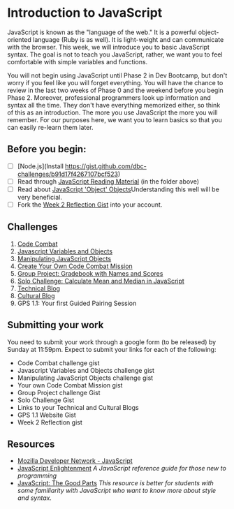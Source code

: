 # Introduction to JavaScript

JavaScript is known as the "language of the web." It is a powerful object-oriented language (Ruby is as well). It is light-weight and can communicate with the browser. This week, we will introduce you to basic JavaScript syntax. The goal is not to teach you JavaScript, rather, we want you to feel comfortable with simple variables and functions. 

You will not begin using JavaScript until Phase 2 in Dev Bootcamp, but don't worry if you feel like you will forget everything. You will have the chance to review in the last two weeks of Phase 0 and the weekend before you begin Phase 2. Moreover, professional programmers look up information and syntax all the time. They don't have everything memorized either, so think of this as an introduction. The more you use JavaScript the more you will remember. For our purposes here, we want you to learn basics so that you can easily re-learn them later. 

## Before you begin:
- [ ] [Node.js](Install https://gist.github.com/dbc-challenges/b91d17f4267107bcf523)
- [ ] Read through [JavaScript Reading Material](reading_material) (in the folder above)
- [ ] Read about [JavaScript 'Object' Objects](http://www.sitepoint.com/back-to-basics-javascript-object-syntax/)Understanding this well will be very beneficial.
- [ ] Fork the [Week 2 Reflection Gist](https://gist.github.com/dbc-challenges/0cf293dd7ded2ed677e4) into your account.

## Challenges
1. [Code Combat](2_code_combat.md)
2. [Javascript Variables and Objects](3_js_variables_objects.md)
3. [Manipulating JavaScript Objects](4_manipulating_js_objects.md)
4. [Create Your Own Code Combat Mission](5_create_code_combat_mission.md)
5. [Group Project: Gradebook with Names and Scores](6_gradebook_with_names_scores.md)
6. [Solo Challenge: Calculate Mean and Median in JavaScript](7_solo_challenge.md)
7. [Technical Blog](8_technical_blog.md)
8. [Cultural Blog](9_cultural_blog.md)
9. GPS 1.1: Your first Guided Pairing Session

## Submitting your work

You need to submit your work through a google form (to be released) by Sunday at 11:59pm. Expect to submit your links for each of the following:

- Code Combat challenge gist
- Javascript Variables and Objects challenge gist
- Manipulating JavaScript Objects challenge gist
- Your own Code Combat Mission gist
- Group Project challenge Gist
- Solo Challenge Gist
- Links to your Technical and Cultural Blogs
- GPS 1.1 Website Gist
- Week 2 Reflection gist 

<!-- [this Google form](https://docs.google.com/forms/d/1tk8OPLHVYm8NLqiw5FSgh6WPM5AUUL20pYVffrcFbr4/viewform) -->

## Resources
- [Mozilla Developer Network - JavaScript](https://developer.mozilla.org/en-US/docs/Web/JavaScript) 
- [JavaScript Enlightenment](http://www.javascriptenlightenment.com/) *A JavaScript reference guide for those new to programming*
- [JavaScript: The Good Parts](http://shop.oreilly.com/product/9780596517748.do) *This resource is better for students with some familiarity with JavaScript who want to know more about style and syntax.*
